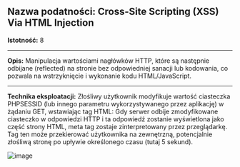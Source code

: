 ## Nazwa podatności: Cross-Site Scripting (XSS) Via HTML Injection

**Istotność:** 8

---

**Opis:**
Manipulacja wartościami nagłówków HTTP, które są następnie odbijane (reflected) na stronie bez odpowiedniej sanacji lub kodowania, co pozwala na wstrzyknięcie i wykonanie kodu HTML/JavaScript.

---

**Technika eksploatacji:**
Złośliwy użytkownik modyfikuje wartość ciasteczka PHPSESSID (lub innego parametru wykorzystywanego przez aplikację) w żądaniu GET, wstawiając tag HTML:
  <meta http-equiv="refresh" content=*5; URL=https://www.google.com* />
Gdy serwer odbije zmodyfikowane ciasteczko w odpowiedzi HTTP i ta odpowiedź zostanie wyświetlona jako część strony HTML, meta tag zostaje zinterpretowany przez przeglądarkę. Tag ten może przekierować użytkownika na zewnętrzną, potencjalnie złośliwą stronę po upływie określonego czasu (tutaj 5 sekund).

![image](https://github.com/GrzechuG/PWR-CBE-BAW-mutillidae-2024/assets/56219452/23a272ec-8a11-46e0-bd12-c4b273ec8015)


